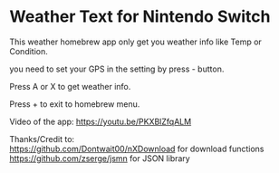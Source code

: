 # Weather Text for Nintendo Switch



This weather homebrew app only get you weather info like Temp or Condition.  

you need to set your GPS in the setting by press - button.

Press A or X to get weather info.  

Press + to exit to homebrew menu.   

Video of the app:
https://youtu.be/PKXBlZfqALM



Thanks/Credit to:  
https://github.com/Dontwait00/nXDownload for download functions    
https://github.com/zserge/jsmn for JSON library
